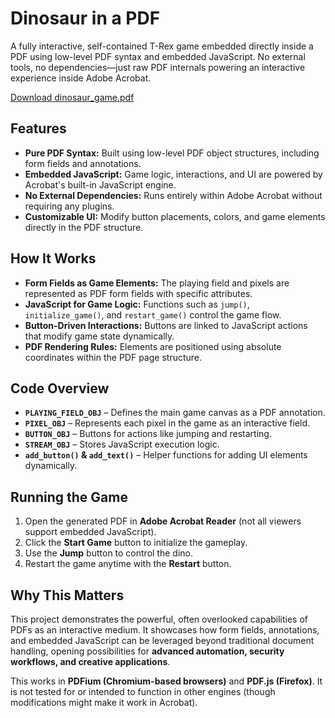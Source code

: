 # Dinosaur in a PDF

A fully interactive, self-contained T-Rex game embedded directly inside a PDF using low-level PDF syntax and embedded JavaScript. No external tools, no dependencies—just raw PDF internals powering an interactive experience inside Adobe Acrobat.

[Download dinosaur_game.pdf](https://raw.githubusercontent.com/limo-git/PDFosaurus/main/dinosaur_game.pdf)
## Features

- **Pure PDF Syntax:** Built using low-level PDF object structures, including form fields and annotations.
- **Embedded JavaScript:** Game logic, interactions, and UI are powered by Acrobat's built-in JavaScript engine.
- **No External Dependencies:** Runs entirely within Adobe Acrobat without requiring any plugins.
- **Customizable UI:** Modify button placements, colors, and game elements directly in the PDF structure.

## How It Works

- **Form Fields as Game Elements:** The playing field and pixels are represented as PDF form fields with specific attributes.
- **JavaScript for Game Logic:** Functions such as `jump()`, `initialize_game()`, and `restart_game()` control the game flow.
- **Button-Driven Interactions:** Buttons are linked to JavaScript actions that modify game state dynamically.
- **PDF Rendering Rules:** Elements are positioned using absolute coordinates within the PDF page structure.

## Code Overview

- **`PLAYING_FIELD_OBJ`** – Defines the main game canvas as a PDF annotation.
- **`PIXEL_OBJ`** – Represents each pixel in the game as an interactive field.
- **`BUTTON_OBJ`** – Buttons for actions like jumping and restarting.
- **`STREAM_OBJ`** – Stores JavaScript execution logic.
- **`add_button()` & `add_text()`** – Helper functions for adding UI elements dynamically.

## Running the Game

1. Open the generated PDF in **Adobe Acrobat Reader** (not all viewers support embedded JavaScript).
2. Click the **Start Game** button to initialize the gameplay.
3. Use the **Jump** button to control the dino.
4. Restart the game anytime with the **Restart** button.

## Why This Matters

This project demonstrates the powerful, often overlooked capabilities of PDFs as an interactive medium. It showcases how form fields, annotations, and embedded JavaScript can be leveraged beyond traditional document handling, opening possibilities for **advanced automation, security workflows, and creative applications**.

This works in **PDFium (Chromium-based browsers)** and **PDF.js (Firefox)**. It is not tested for or intended to function in other engines (though modifications might make it work in Acrobat).
